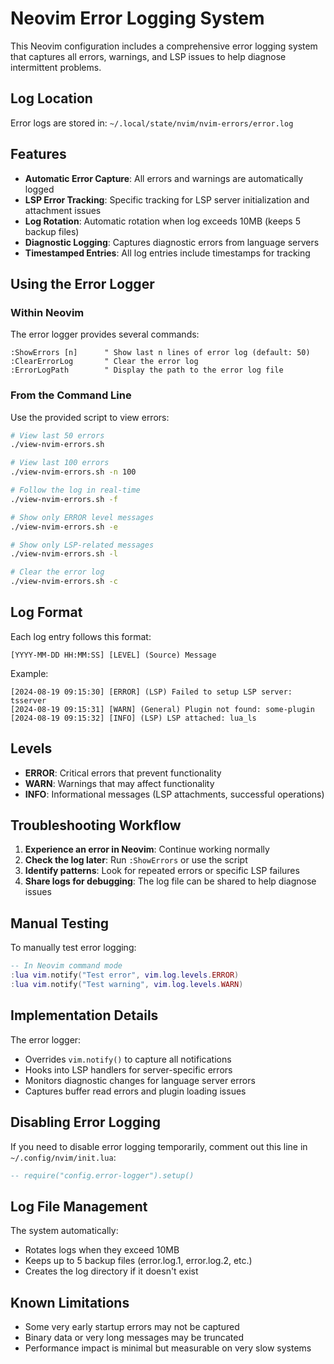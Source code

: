# Neovim Error Logging System

This Neovim configuration includes a comprehensive error logging system that captures all errors, warnings, and LSP issues to help diagnose intermittent problems.

## Log Location

Error logs are stored in: `~/.local/state/nvim/nvim-errors/error.log`

## Features

- **Automatic Error Capture**: All errors and warnings are automatically logged
- **LSP Error Tracking**: Specific tracking for LSP server initialization and attachment issues
- **Log Rotation**: Automatic rotation when log exceeds 10MB (keeps 5 backup files)
- **Diagnostic Logging**: Captures diagnostic errors from language servers
- **Timestamped Entries**: All log entries include timestamps for tracking

## Using the Error Logger

### Within Neovim

The error logger provides several commands:

```vim
:ShowErrors [n]      " Show last n lines of error log (default: 50)
:ClearErrorLog       " Clear the error log
:ErrorLogPath        " Display the path to the error log file
```

### From the Command Line

Use the provided script to view errors:

```bash
# View last 50 errors
./view-nvim-errors.sh

# View last 100 errors
./view-nvim-errors.sh -n 100

# Follow the log in real-time
./view-nvim-errors.sh -f

# Show only ERROR level messages
./view-nvim-errors.sh -e

# Show only LSP-related messages
./view-nvim-errors.sh -l

# Clear the error log
./view-nvim-errors.sh -c
```

## Log Format

Each log entry follows this format:
```
[YYYY-MM-DD HH:MM:SS] [LEVEL] (Source) Message
```

Example:
```
[2024-08-19 09:15:30] [ERROR] (LSP) Failed to setup LSP server: tsserver
[2024-08-19 09:15:31] [WARN] (General) Plugin not found: some-plugin
[2024-08-19 09:15:32] [INFO] (LSP) LSP attached: lua_ls
```

## Levels

- **ERROR**: Critical errors that prevent functionality
- **WARN**: Warnings that may affect functionality
- **INFO**: Informational messages (LSP attachments, successful operations)

## Troubleshooting Workflow

1. **Experience an error in Neovim**: Continue working normally
2. **Check the log later**: Run `:ShowErrors` or use the script
3. **Identify patterns**: Look for repeated errors or specific LSP failures
4. **Share logs for debugging**: The log file can be shared to help diagnose issues

## Manual Testing

To manually test error logging:

```lua
-- In Neovim command mode
:lua vim.notify("Test error", vim.log.levels.ERROR)
:lua vim.notify("Test warning", vim.log.levels.WARN)
```

## Implementation Details

The error logger:
- Overrides `vim.notify()` to capture all notifications
- Hooks into LSP handlers for server-specific errors
- Monitors diagnostic changes for language server errors
- Captures buffer read errors and plugin loading issues

## Disabling Error Logging

If you need to disable error logging temporarily, comment out this line in `~/.config/nvim/init.lua`:

```lua
-- require("config.error-logger").setup()
```

## Log File Management

The system automatically:
- Rotates logs when they exceed 10MB
- Keeps up to 5 backup files (error.log.1, error.log.2, etc.)
- Creates the log directory if it doesn't exist

## Known Limitations

- Some very early startup errors may not be captured
- Binary data or very long messages may be truncated
- Performance impact is minimal but measurable on very slow systems